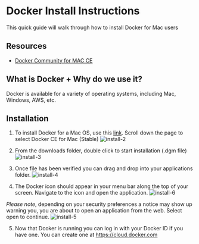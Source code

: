# Docker Install Instructions

This quick guide will walk through how to install Docker for Mac users

## Resources
* [Docker Community for MAC CE](https://store.docker.com/editions/community/docker-ce-desktop-mac)

## What is Docker + Why do we use it? 

Docker is available for a variety of operating systems, including Mac, Windows, AWS, etc. 


## Installation 
1. To install Docker for a Mac OS, use this [link](https://store.docker.com/editions/community/docker-ce-desktop-mac). Scroll down the page to select Docker CE for Mac (Stable)
![install-2](https://user-images.githubusercontent.com/7362321/35658635-4eb04e74-06d0-11e8-8258-30c63c1cb7b2.png)

2. From the downloads folder, double click to start installation (.dgm file)
![install-3](https://user-images.githubusercontent.com/7362321/35658636-4ebca34a-06d0-11e8-8470-6b87fc01b086.png)

3. Once file has been verified you can drag and drop into your applications folder. 
![install-4](https://user-images.githubusercontent.com/7362321/35658637-4ece0a2c-06d0-11e8-9066-fccb115bc951.png)

4. The Docker icon should appear in your menu bar along the top of your screen. Navigate to the icon and open the application.
![install-6](https://user-images.githubusercontent.com/7362321/35658639-4eeae174-06d0-11e8-9747-26097cccbcf3.png)

<i>Please note</i>, depending on your security preferences a notice may show up warning you, you are about to open an application from the web. Select open to continue. 
![install-5](https://user-images.githubusercontent.com/7362321/35658638-4edeb1b0-06d0-11e8-8bef-4b7b5ad9143d.png)

5. Now that Dcoker is running you can log in with your Docker ID if you have one. You can create one at https://cloud.docker.com










